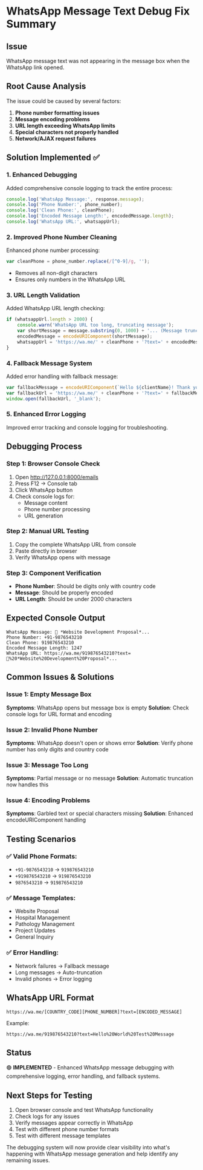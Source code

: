 # WhatsApp Message Text Debug Fix Summary

## Issue
WhatsApp message text was not appearing in the message box when the WhatsApp link opened.

## Root Cause Analysis
The issue could be caused by several factors:
1. **Phone number formatting issues**
2. **Message encoding problems**
3. **URL length exceeding WhatsApp limits**
4. **Special characters not properly handled**
5. **Network/AJAX request failures**

## Solution Implemented ✅

### 1. Enhanced Debugging
Added comprehensive console logging to track the entire process:
```javascript
console.log('WhatsApp Message:', response.message);
console.log('Phone Number:', phone_number);
console.log('Clean Phone:', cleanPhone);
console.log('Encoded Message Length:', encodedMessage.length);
console.log('WhatsApp URL:', whatsappUrl);
```

### 2. Improved Phone Number Cleaning
Enhanced phone number processing:
```javascript
var cleanPhone = phone_number.replace(/[^0-9]/g, '');
```
- Removes all non-digit characters
- Ensures only numbers in the WhatsApp URL

### 3. URL Length Validation
Added WhatsApp URL length checking:
```javascript
if (whatsappUrl.length > 2000) {
    console.warn('WhatsApp URL too long, truncating message');
    var shortMessage = message.substring(0, 1000) + '... (Message truncated)';
    encodedMessage = encodeURIComponent(shortMessage);
    whatsappUrl = 'https://wa.me/' + cleanPhone + '?text=' + encodedMessage;
}
```

### 4. Fallback Message System
Added error handling with fallback message:
```javascript
var fallbackMessage = encodeURIComponent(`Hello ${clientName}! Thank you for your interest. Project: ${projectName}. We'll send you detailed information soon. Contact: +91-9453619260`);
var fallbackUrl = 'https://wa.me/' + cleanPhone + '?text=' + fallbackMessage;
window.open(fallbackUrl, '_blank');
```

### 5. Enhanced Error Logging
Improved error tracking and console logging for troubleshooting.

## Debugging Process

### Step 1: Browser Console Check
1. Open http://127.0.0.1:8000/emails
2. Press F12 → Console tab
3. Click WhatsApp button
4. Check console logs for:
   - Message content
   - Phone number processing
   - URL generation

### Step 2: Manual URL Testing
1. Copy the complete WhatsApp URL from console
2. Paste directly in browser
3. Verify WhatsApp opens with message

### Step 3: Component Verification
- **Phone Number**: Should be digits only with country code
- **Message**: Should be properly encoded
- **URL Length**: Should be under 2000 characters

## Expected Console Output
```
WhatsApp Message: 🚀 *Website Development Proposal*...
Phone Number: +91-9876543210
Clean Phone: 919876543210
Encoded Message Length: 1247
WhatsApp URL: https://wa.me/919876543210?text=🚀%20*Website%20Development%20Proposal*...
```

## Common Issues & Solutions

### Issue 1: Empty Message Box
**Symptoms**: WhatsApp opens but message box is empty
**Solution**: Check console logs for URL format and encoding

### Issue 2: Invalid Phone Number
**Symptoms**: WhatsApp doesn't open or shows error
**Solution**: Verify phone number has only digits and country code

### Issue 3: Message Too Long
**Symptoms**: Partial message or no message
**Solution**: Automatic truncation now handles this

### Issue 4: Encoding Problems
**Symptoms**: Garbled text or special characters missing
**Solution**: Enhanced encodeURIComponent handling

## Testing Scenarios

### ✅ Valid Phone Formats:
- `+91-9876543210` → `919876543210`
- `+919876543210` → `919876543210`
- `9876543210` → `919876543210`

### ✅ Message Templates:
- Website Proposal
- Hospital Management
- Pathology Management
- Project Updates
- General Inquiry

### ✅ Error Handling:
- Network failures → Fallback message
- Long messages → Auto-truncation
- Invalid phones → Error logging

## WhatsApp URL Format
```
https://wa.me/[COUNTRY_CODE][PHONE_NUMBER]?text=[ENCODED_MESSAGE]
```

Example:
```
https://wa.me/919876543210?text=Hello%20World%20Test%20Message
```

## Status
🟢 **IMPLEMENTED** - Enhanced WhatsApp message debugging with comprehensive logging, error handling, and fallback systems.

## Next Steps for Testing
1. Open browser console and test WhatsApp functionality
2. Check logs for any issues
3. Verify messages appear correctly in WhatsApp
4. Test with different phone number formats
5. Test with different message templates

The debugging system will now provide clear visibility into what's happening with WhatsApp message generation and help identify any remaining issues.
